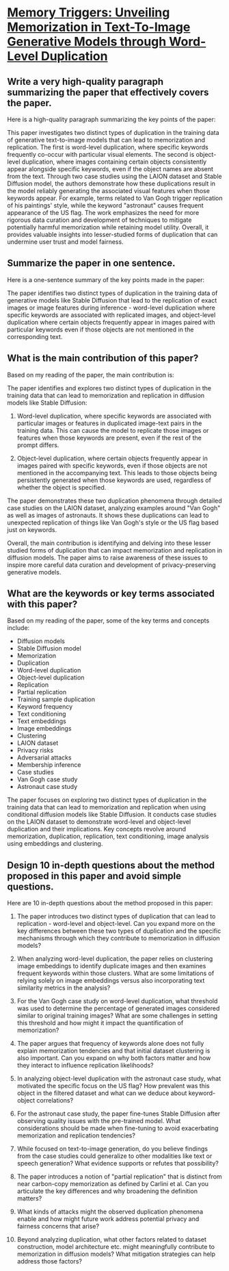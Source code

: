 # [Memory Triggers: Unveiling Memorization in Text-To-Image Generative   Models through Word-Level Duplication](https://arxiv.org/abs/2312.03692)

## Write a very high-quality paragraph summarizing the paper that effectively covers the paper.

 Here is a high-quality paragraph summarizing the key points of the paper:

This paper investigates two distinct types of duplication in the training data of generative text-to-image models that can lead to memorization and replication. The first is word-level duplication, where specific keywords frequently co-occur with particular visual elements. The second is object-level duplication, where images containing certain objects consistently appear alongside specific keywords, even if the object names are absent from the text. Through two case studies using the LAION dataset and Stable Diffusion model, the authors demonstrate how these duplications result in the model reliably generating the associated visual features when those keywords appear. For example, terms related to Van Gogh trigger replication of his paintings' style, while the keyword "astronaut" causes frequent appearance of the US flag. The work emphasizes the need for more rigorous data curation and development of techniques to mitigate potentially harmful memorization while retaining model utility. Overall, it provides valuable insights into lesser-studied forms of duplication that can undermine user trust and model fairness.


## Summarize the paper in one sentence.

 Here is a one-sentence summary of the key points made in the paper:

The paper identifies two distinct types of duplication in the training data of generative models like Stable Diffusion that lead to the replication of exact images or image features during inference - word-level duplication where specific keywords are associated with replicated images, and object-level duplication where certain objects frequently appear in images paired with particular keywords even if those objects are not mentioned in the corresponding text.


## What is the main contribution of this paper?

 Based on my reading of the paper, the main contribution is:

The paper identifies and explores two distinct types of duplication in the training data that can lead to memorization and replication in diffusion models like Stable Diffusion:

1) Word-level duplication, where specific keywords are associated with particular images or features in duplicated image-text pairs in the training data. This can cause the model to replicate those images or features when those keywords are present, even if the rest of the prompt differs. 

2) Object-level duplication, where certain objects frequently appear in images paired with specific keywords, even if those objects are not mentioned in the accompanying text. This leads to those objects being persistently generated when those keywords are used, regardless of whether the object is specified. 

The paper demonstrates these two duplication phenomena through detailed case studies on the LAION dataset, analyzing examples around "Van Gogh" as well as images of astronauts. It shows these duplications can lead to unexpected replication of things like Van Gogh's style or the US flag based just on keywords. 

Overall, the main contribution is identifying and delving into these lesser studied forms of duplication that can impact memorization and replication in diffusion models. The paper aims to raise awareness of these issues to inspire more careful data curation and development of privacy-preserving generative models.


## What are the keywords or key terms associated with this paper?

 Based on my reading of the paper, some of the key terms and concepts include:

- Diffusion models 
- Stable Diffusion model
- Memorization 
- Duplication
- Word-level duplication 
- Object-level duplication
- Replication
- Partial replication
- Training sample duplication
- Keyword frequency
- Text conditioning
- Text embeddings
- Image embeddings
- Clustering
- LAION dataset
- Privacy risks
- Adversarial attacks
- Membership inference
- Case studies
- Van Gogh case study
- Astronaut case study  

The paper focuses on exploring two distinct types of duplication in the training data that can lead to memorization and replication when using conditional diffusion models like Stable Diffusion. It conducts case studies on the LAION dataset to demonstrate word-level and object-level duplication and their implications. Key concepts revolve around memorization, duplication, replication, text conditioning, image analysis using embeddings and clustering.


## Design 10 in-depth questions about the method proposed in this paper and avoid simple questions.

 Here are 10 in-depth questions about the method proposed in this paper:

1. The paper introduces two distinct types of duplication that can lead to replication - word-level and object-level. Can you expand more on the key differences between these two types of duplication and the specific mechanisms through which they contribute to memorization in diffusion models? 

2. When analyzing word-level duplication, the paper relies on clustering image embeddings to identify duplicate images and then examines frequent keywords within those clusters. What are some limitations of relying solely on image embeddings versus also incorporating text similarity metrics in the analysis?

3. For the Van Gogh case study on word-level duplication, what threshold was used to determine the percentage of generated images considered similar to original training images? What are some challenges in setting this threshold and how might it impact the quantification of memorization?  

4. The paper argues that frequency of keywords alone does not fully explain memorization tendencies and that initial dataset clustering is also important. Can you expand on why both factors matter and how they interact to influence replication likelihoods?

5. In analyzing object-level duplication with the astronaut case study, what motivated the specific focus on the US flag? How prevalent was this object in the filtered dataset and what can we deduce about keyword-object correlations?  

6. For the astronaut case study, the paper fine-tunes Stable Diffusion after observing quality issues with the pre-trained model. What considerations should be made when fine-tuning to avoid exacerbating memorization and replication tendencies?

7. While focused on text-to-image generation, do you believe findings from the case studies could generalize to other modalities like text or speech generation? What evidence supports or refutes that possibility?  

8. The paper introduces a notion of "partial replication" that is distinct from near carbon-copy memorization as defined by Carlini et al. Can you articulate the key differences and why broadening the definition matters? 

9. What kinds of attacks might the observed duplication phenomena enable and how might future work address potential privacy and fairness concerns that arise?

10. Beyond analyzing duplication, what other factors related to dataset construction, model architecture etc. might meaningfully contribute to memorization in diffusion models? What mitigation strategies can help address those factors?
